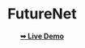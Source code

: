 <div align="center">
 <h1 align="center">FutureNet</h1>
 
 <a href="https://c0dewithlokesh.github.io/FutureNet/"><strong>➥ Live Demo</strong></a>
 </div>
